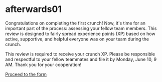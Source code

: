 # afterwards01

Congratulations on completing the first crunch! Now, it's time for an important part of the process: assessing your fellow team members. This review is designed to fairly spread experience points (XP) based on how active, supportive, and helpful everyone was on your team during the crunch.

This review is required to receive your crunch XP. Please be responsible and respectful to your fellow teammates and file it 
by Monday, June 10, 9 AM. Thank you for your cooperation!

[Proceed to the form](https://forms.gle/d7hPiSjF9GAuiGfL6)
